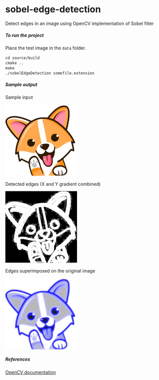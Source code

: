 # sobel-edge-detection
Detect edges in an image using OpenCV implementation of Sobel filter

##### To run the project
Place the test image in the `data` folder.
```
cd source/build
cmake ..
make
./sobelEdgeDetection somefile.extension
```

##### Sample output

Sample input

![alt text](https://github.com/mrinal-r/sobel-edge-detection/blob/master/data/dog.jpeg "Input Image")



Detected edges (X and Y gradient combined)

![alt text](https://github.com/mrinal-r/sobel-edge-detection/blob/master/sample/Edges.jpeg "Edges Image")



Edges superimposed on the original image

![alt text](https://github.com/mrinal-r/sobel-edge-detection/blob/master/sample/combined.jpeg "Combined Image")



##### References
[OpenCV documentation](https://docs.opencv.org/3.4.3/d2/d2c/tutorial_sobel_derivatives.html)
